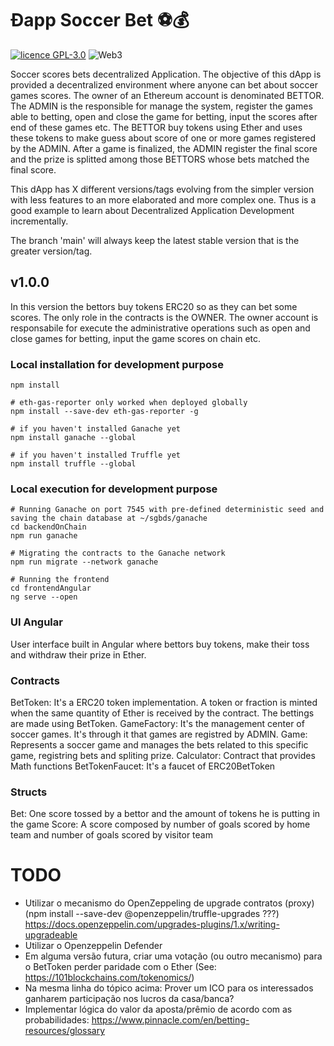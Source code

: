 # Ðapp Soccer Bet ⚽💰

[![licence GPL-3.0](https://img.shields.io/github/license/fabianorodrigo/dappsoccerbet?style=for-the-badge&logo=creativecommons)](https://github.com/fabianorodrigo/dappsoccerbet/blob/master/LICENSE.md)
![Web3](https://img.shields.io/badge/web3-Decentralized%20Web-brightgreen?style=for-the-badge&logo=ethereum)

Soccer scores bets decentralized Application. The objective of this dApp is provided a decentralized environment where anyone can bet about soccer games scores. The owner of an Ethereum account is denominated BETTOR. The ADMIN is the responsible for manage the system, register the games able to betting, open and close the game for betting, input the scores after end of these games etc.
The BETTOR buy tokens using Ether and uses these tokens to make guess about score of one or more games registered by the ADMIN. After a game is finalized, the ADMIN register the final score and the prize is splitted among those BETTORS whose bets matched the final score.

This dApp has X different versions/tags evolving from the simpler version with less features to an more elaborated and more complex one. Thus is a good example to learn about Decentralized Application Development incrementally.

The branch 'main' will always keep the latest stable version that is the greater version/tag.

## v1.0.0

In this version the bettors buy tokens ERC20 so as they can bet some scores. The only role in the contracts is the OWNER. The owner account is responsabile for execute the administrative operations such as open and close games for betting, input the game scores on chain etc.

### Local installation for development purpose

```
npm install

# eth-gas-reporter only worked when deployed globally
npm install --save-dev eth-gas-reporter -g

# if you haven't installed Ganache yet
npm install ganache --global

# if you haven't installed Truffle yet
npm install truffle --global
```

### Local execution for development purpose

```
# Running Ganache on port 7545 with pre-defined deterministic seed and saving the chain database at ~/sgbds/ganache
cd backendOnChain
npm run ganache

# Migrating the contracts to the Ganache network
npm run migrate --network ganache

# Running the frontend
cd frontendAngular
ng serve --open
```


### UI Angular

User interface built in Angular where bettors buy tokens, make their toss and withdraw their prize in Ether.

### Contracts

BetToken: It's a ERC20 token implementation. A token or fraction is minted when the same quantity of Ether is received by the contract. The bettings are made using BetToken.
GameFactory: It's the management center of soccer games. It's through it that games are registred by ADMIN.
Game: Represents a soccer game and manages the bets related to this specific game, registring bets and spliting prize.
Calculator: Contract that provides Math functions
BetTokenFaucet: It's a faucet of ERC20BetToken

### Structs

Bet: One score tossed by a bettor and the amount of tokens he is putting in the game
Score: A score composed by number of goals scored by home team and number of goals scored by visitor team

# TODO

- Utilizar o mecanismo do OpenZeppeling de upgrade contratos (proxy) (npm install --save-dev @openzeppelin/truffle-upgrades
  ???) https://docs.openzeppelin.com/upgrades-plugins/1.x/writing-upgradeable
- Utilizar o Openzeppelin Defender
- Em alguma versão futura, criar uma votação (ou outro mecanismo) para o BetToken perder paridade com o Ether (See: https://101blockchains.com/tokenomics/)
- Na mesma linha do tópico acima: Prover um ICO para os interessados ganharem participação nos lucros da casa/banca?
- Implementar lógica do valor da aposta/prêmio de acordo com as probabilidades: https://www.pinnacle.com/en/betting-resources/glossary
